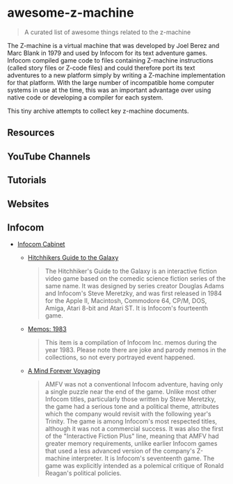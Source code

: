 # awesome-z-machine

> A curated list of awesome things related to the z-machine

The Z-machine is a virtual machine that was developed by Joel Berez and Marc Blank in 1979 and used by Infocom for its text adventure games. Infocom compiled game code to files containing Z-machine instructions (called story files or Z-code files) and could therefore port its text adventures to a new platform simply by writing a Z-machine implementation for that platform. With the large number of incompatible home computer systems in use at the time, this was an important advantage over using native code or developing a compiler for each system.

This tiny archive attempts to collect key z-machine documents.

## Resources

## YouTube Channels

## Tutorials

## Websites

## Infocom

- [Infocom Cabinet]()

  - [Hitchhikers Guide to the Galaxy](https://archive.org/details/InfocomCabinetHitchhikersGuide)

    > The Hitchhiker's Guide to the Galaxy is an interactive fiction video game based on the comedic science fiction series of the same name. It was designed by series creator Douglas Adams and Infocom's Steve Meretzky, and was first released in 1984 for the Apple II, Macintosh, Commodore 64, CP/M, DOS, Amiga, Atari 8-bit and Atari ST. It is Infocom's fourteenth game.

  - [Memos: 1983]()

    > This item is a compilation of Infocom Inc. memos during the year 1983. Please note there are joke and parody memos in the collections, so not every portrayed event happened.

  - [A Mind Forever Voyaging](https://archive.org/details/InfocomCabinetAMindForeverVoyaging)

    > AMFV was not a conventional Infocom adventure, having only a single puzzle near the end of the game. Unlike most other Infocom titles, particularly those written by Steve Meretzky, the game had a serious tone and a political theme, attributes which the company would revisit with the following year's Trinity. The game is among Infocom's most respected titles, although it was not a commercial success. It was also the first of the "Interactive Fiction Plus" line, meaning that AMFV had greater memory requirements, unlike earlier Infocom games that used a less advanced version of the company's Z-machine interpreter. It is Infocom's seventeenth game. The game was explicitly intended as a polemical critique of Ronald Reagan's political policies.
